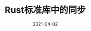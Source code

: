 ---
type: docs
title: "Rust标准库中的同步"
linkTitle: "同步"
weight: 300
date: 2021-04-02
description: Rust标准库中的同步
---